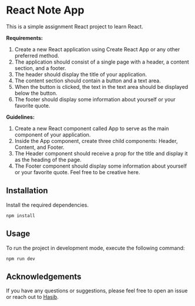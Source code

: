 # React Note App

This is a simple assignment React project to learn React.

**Requirements:**

1. Create a new React application using Create React App or any other preferred method.
2. The application should consist of a single page with a header, a content section, and a footer.
3. The header should display the title of your application.
4. The content section should contain a button and a text area.
5. When the button is clicked, the text in the text area should be displayed below the button.
6. The footer should display some information about yourself or your favorite quote.

**Guidelines:**

1. Create a new React component called App to serve as the main component of your application.
2. Inside the App component, create three child components: Header, Content, and Footer.
3. The Header component should receive a prop for the title and display it as the heading of the page.
4. The Footer component should display some information about yourself or your favorite quote. Feel free to be creative here.

## Installation

Install the required dependencies.

```
npm install
```

## Usage

To run the project in development mode, execute the following command:

```
npm run dev
```

## Acknowledgements

If you have any questions or suggestions, please feel free to open an issue or reach out to [Hasib](mailto:hasibhosen7612@gmail.com).
